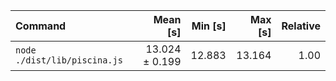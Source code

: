 | Command | Mean [s] | Min [s] | Max [s] | Relative |
|:---|---:|---:|---:|---:|
| `node ./dist/lib/piscina.js` | 13.024 ± 0.199 | 12.883 | 13.164 | 1.00 |
